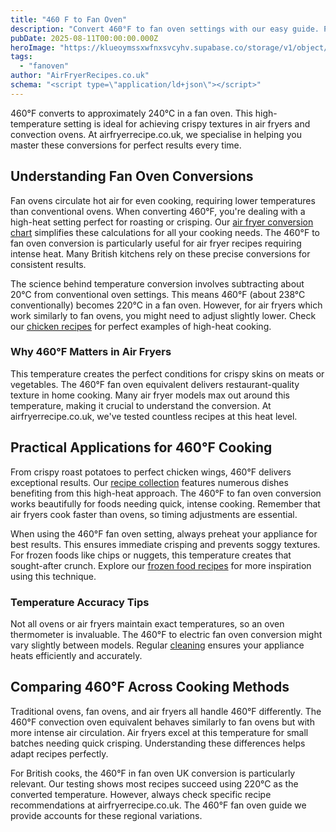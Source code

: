 ```yaml
---
title: "460 F to Fan Oven"
description: "Convert 460°F to fan oven settings with our easy guide. Perfect for air fryer recipes and precise cooking temperatures in British kitchens."
pubDate: 2025-08-11T00:00:00.000Z
heroImage: "https://klueoymssxwfnxsvcyhv.supabase.co/storage/v1/object/public/md/460-f-to-fan-oven-c8c0f8a3.png"
tags:
  - "fanoven"
author: "AirFryerRecipes.co.uk"
schema: "<script type=\"application/ld+json\"></script>"
---
```


<p>460°F converts to approximately 240°C in a fan oven. This high-temperature setting is ideal for achieving crispy textures in air fryers and convection ovens. At airfryerrecipe.co.uk, we specialise in helping you master these conversions for perfect results every time.</p>

<h2>Understanding Fan Oven Conversions</h2>
<p>Fan ovens circulate hot air for even cooking, requiring lower temperatures than conventional ovens. When converting 460°F, you're dealing with a high-heat setting perfect for roasting or crisping. Our <a href="https://www.airfryerrecipe.co.uk/air-fryer-conversion-chart">air fryer conversion chart</a> simplifies these calculations for all your cooking needs. The 460°F to fan oven conversion is particularly useful for air fryer recipes requiring intense heat. Many British kitchens rely on these precise conversions for consistent results.</p>

<p>The science behind temperature conversion involves subtracting about 20°C from conventional oven settings. This means 460°F (about 238°C conventionally) becomes 220°C in a fan oven. However, for air fryers which work similarly to fan ovens, you might need to adjust slightly lower. Check our <a href="https://www.airfryerrecipe.co.uk/recipe-category/chicken">chicken recipes</a> for perfect examples of high-heat cooking.</p>

<h3>Why 460°F Matters in Air Fryers</h3>
<p>This temperature creates the perfect conditions for crispy skins on meats or vegetables. The 460°F fan oven equivalent delivers restaurant-quality texture in home cooking. Many air fryer models max out around this temperature, making it crucial to understand the conversion. At airfryerrecipe.co.uk, we've tested countless recipes at this heat level.</p>

<h2>Practical Applications for 460°F Cooking</h2>
<p>From crispy roast potatoes to perfect chicken wings, 460°F delivers exceptional results. Our <a href="https://www.airfryerrecipe.co.uk/recipes">recipe collection</a> features numerous dishes benefiting from this high-heat approach. The 460°F to fan oven conversion works beautifully for foods needing quick, intense cooking. Remember that air fryers cook faster than ovens, so timing adjustments are essential.</p>

<p>When using the 460°F fan oven setting, always preheat your appliance for best results. This ensures immediate crisping and prevents soggy textures. For frozen foods like chips or nuggets, this temperature creates that sought-after crunch. Explore our <a href="https://www.airfryerrecipe.co.uk/recipe-category/frozen-foods">frozen food recipes</a> for more inspiration using this technique.</p>

<h3>Temperature Accuracy Tips</h3>
<p>Not all ovens or air fryers maintain exact temperatures, so an oven thermometer is invaluable. The 460°F to electric fan oven conversion might vary slightly between models. Regular <a href="https://www.airfryerrecipe.co.uk/air-fryer-cleaner">cleaning</a> ensures your appliance heats efficiently and accurately.</p>

<h2>Comparing 460°F Across Cooking Methods</h2>
<p>Traditional ovens, fan ovens, and air fryers all handle 460°F differently. The 460°F convection oven equivalent behaves similarly to fan ovens but with more intense air circulation. Air fryers excel at this temperature for small batches needing quick crisping. Understanding these differences helps adapt recipes perfectly.</p>

<p>For British cooks, the 460°F in fan oven UK conversion is particularly relevant. Our testing shows most recipes succeed using 220°C as the converted temperature. However, always check specific recipe recommendations at airfryerrecipe.co.uk. The 460°F fan oven guide we provide accounts for these regional variations.</p>